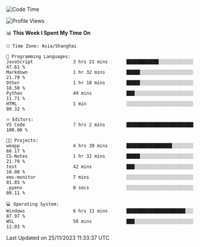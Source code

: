 <!--START_SECTION:waka-->
![Code Time](http://img.shields.io/badge/Code%20Time-1%2C393%20hrs%2035%20mins-blue)

![Profile Views](http://img.shields.io/badge/Profile%20Views-0-blue)

📊 **This Week I Spent My Time On** 

```text
🕑︎ Time Zone: Asia/Shanghai

💬 Programming Languages: 
JavaScript               3 hrs 21 mins       ████████████░░░░░░░░░░░░░   47.61 % 
Markdown                 1 hr 32 mins        █████░░░░░░░░░░░░░░░░░░░░   21.79 % 
Other                    1 hr 18 mins        █████░░░░░░░░░░░░░░░░░░░░   18.50 % 
Python                   49 mins             ███░░░░░░░░░░░░░░░░░░░░░░   11.71 % 
HTML                     1 min               ░░░░░░░░░░░░░░░░░░░░░░░░░   00.32 % 

🔥 Editors: 
VS Code                  7 hrs 2 mins        █████████████████████████   100.00 % 

🐱‍💻 Projects: 
weapp                    4 hrs 39 mins       █████████████████░░░░░░░░   66.17 % 
CS-Notes                 1 hr 32 mins        █████░░░░░░░░░░░░░░░░░░░░   21.79 % 
test                     42 mins             ███░░░░░░░░░░░░░░░░░░░░░░   10.08 % 
ems-monitor              7 mins              ░░░░░░░░░░░░░░░░░░░░░░░░░   01.85 % 
.pyenv                   0 secs              ░░░░░░░░░░░░░░░░░░░░░░░░░   00.11 % 

💻 Operating System: 
Windows                  6 hrs 11 mins       ██████████████████████░░░   87.97 % 
WSL                      50 mins             ███░░░░░░░░░░░░░░░░░░░░░░   12.03 % 
```


 Last Updated on 25/11/2023 11:33:37 UTC
<!--END_SECTION:waka-->